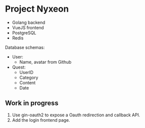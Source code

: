 # Project Nyxeon

- Golang backend 
- VueJS frontend 
- PostgreSQL 
- Redis 

Database schemas:

- User:
    - Name, avatar from Github 
- Quest:
    - UserID
    - Category
    - Content 
    - Date 

## Work in progress 

1. Use gin-oauth2 to expose a Oauth redirection and callback API. 
2. Add the login frontend page. 
